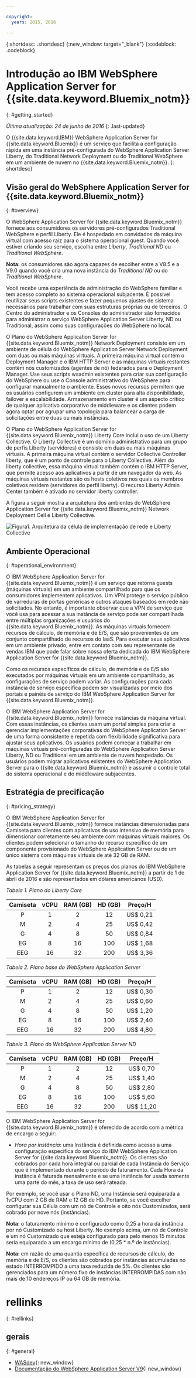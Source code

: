 ```yaml
---

copyright:
  years: 2015, 2016

---
```


{:shortdesc: .shortdesc}
{:new_window: target="_blank"}
{:codeblock: .codeblock}

# Introdução ao IBM WebSphere Application Server for {{site.data.keyword.Bluemix_notm}}
{: #getting_started}

*Última atualização: 24 de junho de 2016*
{: .last-updated}

O {{site.data.keyword.IBM}} WebSphere Application Server for {{site.data.keyword.Bluemix}} é um serviço que facilita a configuração rápida em uma instância pré-configurada do WebSphere Application Server Liberty, do Traditional Network Deployment ou do Traditional WebSphere em um ambiente de nuvem no {{site.data.keyword.Bluemix_notm}}.
{: shortdesc}

## Visão geral do WebSphere Application Server for {{site.data.keyword.Bluemix_notm}}
{: #overview}

O WebSphere Application Server for {{site.data.keyword.Bluemix_notm}} fornece aos consumidores os servidores pré-configurados Traditional WebSphere e perfil Liberty. Ele é hospedado em convidados da máquina
virtual com acesso raiz para o sistema operacional guest. Quando você estiver criando seu serviço, escolha entre *Liberty*, *Traditional ND* ou *Traditional WebSphere*.

**Nota:** os consumidores são agora capazes de escolher entre a V8.5 e a V9.0 quando você cria uma nova instância do *Traditional ND* ou do *Traditional WebSphere*.

Você recebe uma experiência de administração do WebSphere familiar e tem acesso completo
ao sistema operacional subjacente. É possível reutilizar seus scripts existentes e fazer pequenos ajustes de sistema
necessários para trabalhar com suas estruturas próprias ou de terceiros. O Centro do administrador e os Consoles do administrador são fornecidos para administrar o serviço WebSphere Application Server Liberty, ND ou Traditional, assim como suas configurações do WebSphere no local.

O Plano do WebSphere Application Server for {{site.data.keyword.Bluemix_notm}} Network Deployment consiste em um ambiente de célula do WebSphere Application Server Network Deployment com duas ou mais máquinas virtuais. A primeira máquina virtual contém o Deployment Manager e o IBM HTTP Server e as máquinas virtuais restantes contêm nós customizados (agentes de nó) federados para o Deployment Manager. Use seus scripts wsadmin existentes para criar sua configuração do WebSphere ou use
o Console administrativo do WebSphere para configurar manualmente o ambiente. Esses novos recursos permitem que os
usuários configurem um ambiente em cluster para alta disponibilidade, failover e escalabilidade. Armazenamento em cluster
é um aspecto crítico de qualquer aplicativo corporativo de middleware e os clientes podem agora optar por agrupar
uma topologia para balancear a carga de solicitações entre duas ou mais instâncias.

O Plano do WebSphere Application Server for {{site.data.keyword.Bluemix_notm}} Liberty Core inclui o uso de um Liberty Collective. O Liberty Collective é um domínio administrativo para um grupo de perfis Liberty (servidores) e consiste em duas ou mais máquinas virtuais. A
primeira máquina virtual contém o servidor Collective Controller liberty, que é um ponto de controle
para o Liberty Collective. Além do liberty collective, essa máquina virtual também
contém o IBM HTTP Server, que permite acesso aos aplicativos a partir de um navegador da web. As
máquinas virtuais restantes são os hosts coletivos nos quais os membros coletivos residem (servidores
do perfil liberty). O recurso Liberty Admin Center também é ativado no servidor liberty controller.

A figura a seguir mostra a arquitetura dos ambientes do WebSphere Application Server for {{site.data.keyword.Bluemix_notm}} Network Deployment Cell e Liberty Collective.

![Figura1. Arquitetura da célula de implementação de rede e Liberty Collective](images/CellCollectiveDiagram.gif)

## Ambiente Operacional
{: #operational_environment}

O IBM WebSphere Application Server for {{site.data.keyword.Bluemix_notm}} é um serviço que retorna guests
(máquinas virtuais) em um ambiente compartilhado para que os consumidores implementem aplicativos. Um VPN protege o serviço público de varreduras de portas genéricas e outros
ataques baseados em rede não solicitados. No entanto, é importante observar que a VPN de serviço que você usa para acessar
a sua instância de serviço pode ser compartilhada entre múltiplas organizações e usuários do
{{site.data.keyword.Bluemix_notm}}. As máquinas virtuais fornecem recursos de cálculo, de memória e de E/S, que são provenientes de
um conjunto compartilhado de recursos do IaaS. Para executar seus aplicativos em um ambiente privado, entre em contato com seu
representante de vendas IBM que pode falar sobre nossa oferta dedicada do IBM WebSphere Application Server for
{{site.data.keyword.Bluemix_notm}}.

Como os recursos específicos de cálculo, de memória e de E/S são executados
por máquinas virtuais em um ambiente compartilhado, as configurações de serviço podem variar. As configurações para cada instância de serviço específica
podem ser visualizadas por meio dos portais e painéis de serviço do
IBM WebSphere Application Server for {{site.data.keyword.Bluemix_notm}}.

O IBM WebSphere Application Server for {{site.data.keyword.Bluemix_notm}} fornece instâncias da máquina virtual. Com essas instâncias, os clientes usam um portal simples para criar e gerenciar implementações corporativas do WebSphere Application Server de uma forma consistente e repetida com flexibilidade significativa para ajustar seus aplicativos. Os usuários podem começar a trabalhar em máquinas virtuais pré-configuradas do WebSphere Application Server Liberty, ND ou Traditional em um ambiente de nuvem hospedado. Os usuários podem migrar aplicativos existentes do WebSphere Application Server para o {{site.data.keyword.Bluemix_notm}} e assumir o controle total do sistema operacional e do middleware subjacentes.

## Estratégia de precificação
{: #pricing_strategy}

O IBM WebSphere Application Server for
{{site.data.keyword.Bluemix_notm}} fornece instâncias
dimensionadas para Camiseta para clientes com aplicativos de uso
intensivo de memória para dimensionar corretamente seu ambiente com máquinas virtuais maiores. Os clientes podem selecionar o tamanho do recurso específico de um componente provisionado do WebSphere Application Server ou de um único sistema com máquinas virtuais de até 32 GB de RAM.

As tabelas a seguir representam os preços dos planos do IBM
WebSphere Application Server for {{site.data.keyword.Bluemix_notm}} a partir de 1 de abril de 2016 e são representados em dólares americanos (USD).

*Tabela 1. Plano do Liberty Core*

| **Camiseta** | **vCPU** | **RAM (GB)** | **HD (GB)** | **Preço/H** |       
|:-------------:|:----------:|:--------------:|:-------------:|:--------------:|
| P | 1 | 2 | 12 | US$ 0,21 |
| M | 2 | 4 | 25 | US$ 0,42 |
| G | 4 | 8 | 50 | US$ 0,84 |
| EG | 8 | 16 | 100 | US$ 1,68 |
| EEG | 16 | 32 | 200 | US$ 3,36 |

*Tabela 2. Plano base do WebSphere Application Server*

| **Camiseta** | **vCPU** | **RAM (GB)** | **HD (GB)** | **Preço/H** |       
|:-------------:|:----------:|:--------------:|:-------------:|:--------------:|
| P | 1 | 2 | 12 | US$ 0,30 |
| M | 2 | 4 | 25 | US$ 0,60 |
| G | 4 | 8 | 50 | US$ 1,20 |
| EG | 8 | 16 | 100 | US$ 2,40 |
| EEG | 16 | 32 | 200 | US$ 4,80 |

*Tabela 3. Plano do WebSphere Application Server ND*

| **Camiseta** | **vCPU** | **RAM (GB)** | **HD (GB)** | **Preço/H** |       
|:-------------:|:----------:|:--------------:|:-------------:|:--------------:|
| P | 1 | 2 | 12 | US$ 0,70 |
| M | 2 | 4 | 25 | US$ 1,40 |
| G | 4 | 8 | 50 | US$ 2,80 |
| EG | 8 | 16 | 100 | US$ 5,60 |
| EEG | 16 | 32 | 200 | US$ 11,20 |

<p></p>

O IBM WebSphere Application Server for {{site.data.keyword.Bluemix_notm}} é oferecido de acordo com a métrica de encargo a seguir:

*  *Hora por instância*: uma Instância é definida como acesso a uma configuração específica do serviço do IBM WebSphere Application Server for {{site.data.keyword.Bluemix_notm}}. Os clientes são cobrados por cada hora integral ou parcial de cada Instância do Serviço que é implementado durante o período de faturamento. Cada Hora da instância é faturada mensalmente e se uma instância for usada somente uma parte do mês, a taxa de uso será rateada.

Por exemplo, se você usar o Plano ND, uma Instância será equiparada a 1vCPU com 2 GB de RAM e 12 GB de HD. Portanto, se você escolher configurar sua Célula com um nó de Controle e oito nós Customizados, será cobrado por nove nós (instâncias).

**Nota**: o faturamento mínimo é configurado como 0,25 a hora da instância por nó Customizado ou host Liberty. No exemplo acima, um nó de Controle e um nó Customizado que esteja configurado para pelo menos 15 minutos seria equiparado a um encargo mínimo de (0,25 * n.º de instâncias).

**Nota**: em razão de uma quantia específica de recursos de cálculo, de memória e de E/S, os clientes são cobrados por instâncias acumuladas no estado INTERROMPIDO a uma taxa reduzida de 5%. Os clientes são gerenciados para um número fixo de instâncias INTERROMPIDAS com não mais de 10 endereços IP ou 64 GB de memória.

# rellinks
{: #rellinks}
## gerais
{: #general}
* [WASdev](https://developer.ibm.com/wasdev/){: new_window}
* [Documentação do WebSphere Application Server V9](http://www.ibm.com/support/knowledgecenter/SSEQTP_9.0.0/as_ditamaps/was900_welcome_base.html){: new_window}
